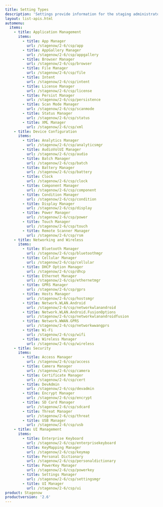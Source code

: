 ```yaml
---
title: Setting Types
description: 'Settings provide information for the staging administrator about how to configure and manage settings for use when creating profiles. Each Setting Type lists the parameters and functions available for configuring that particular group of settings.'
layout: list-apis.html
automenu:
  items:
    - title: Application Management
      items:
        - title: App Manager
          url: /stagenow/2-6/csp/app
        - title: AppGallery Manager
          url: /stagenow/2-6/csp/appgallery
        - title: Browser Manager
          url: /stagenow/2-6/csp/browser
        - title: File Manager
          url: /stagenow/2-6/csp/file
        - title: Intent
          url: /stagenow/2-6/csp/intent
        - title: License Manager
          url: /stagenow/2-6/csp/license
        - title: Persist Manager
          url: /stagenow/2-6/csp/persistence
        - title: Scan Mode Manager
          url: /stagenow/2-6/csp/scanmode
        - title: Status Manager
          url: /stagenow/2-6/csp/status
        - title: XML Manager
          url: /stagenow/2-6/csp/xml
    - title: Device Configuration
      items:
        - title: Analytics Manager
          url: /stagenow/2-6/csp/analyticsmgr
        - title: AudioVolUI Manager
          url: /stagenow/2-6/csp/audio
        - title: Batch Manager
          url: /stagenow/2-6/csp/batch
        - title: Battery Manager
          url: /stagenow/2-6/csp/battery
        - title: Clock
          url: /stagenow/2-6/csp/clock
        - title: Component Manager
          url: /stagenow/2-6/csp/component
        - title: Condition Manager
          url: /stagenow/2-6/csp/condition
        - title: Display Manager
          url: /stagenow/2-6/csp/display
        - title: Power Manager
          url: /stagenow/2-6/csp/power
        - title: Touch Manager
          url: /stagenow/2-6/csp/touch
        - title: Remote Scanner Manager
          url: /stagenow/2-6/csp/rsm
    - title: Networking and Wireless
      items:
        - title: Bluetooth Manager
          url: /stagenow/2-6/csp/bluetoothmgr
        - title: Cellular Manager
          url: /stagenow/2-6/csp/cellular
        - title: DHCP Option Manager
          url: /stagenow/2-6/csp/dhcp
        - title: Ethernet Manager
          url: /stagenow/2-6/csp/ethernetmgr
        - title: GPRS Manager
          url: /stagenow/2-6/csp/gprs
        - title: Hosts Manager
          url: /stagenow/2-6/csp/hostsmgr
        - title: Network.WLAN.Android
          url: /stagenow/2-6/csp/networkwlanandroid
        - title: Network.WLAN.Android.FusionOptions
          url: /stagenow/2-6/csp/networkwlanandroidfusion
        - title: Network.WWAN.GPRS
          url: /stagenow/2-6/csp/networkwwangprs
        - title: Wi-Fi
          url: /stagenow/2-6/csp/wifi
        - title: Wireless Manager
          url: /stagenow/2-6/csp/wireless
    - title: Security
      items:
        - title: Access Manager
          url: /stagenow/2-6/csp/access
        - title: Camera Manager
          url: /stagenow/2-6/csp/camera
        - title: Certificate Manager
          url: /stagenow/2-6/csp/cert
        - title: DevAdmin
          url: /stagenow/2-6/csp/devadmin
        - title: Encrypt Manager
          url: /stagenow/2-6/csp/encrypt
        - title: SD Card Manager
          url: /stagenow/2-6/csp/sdcard
        - title: Threat Manager
          url: /stagenow/2-6/csp/threat
        - title: USB Manager
          url: /stagenow/2-6/csp/usb
    - title: UI Management
      items:
        - title: Enterprise Keyboard
          url: /stagenow/2-6/csp/enterprisekeyboard
        - title: KeyMapping Manager
          url: /stagenow/2-6/csp/keymap
        - title: Personal Dictionary
          url: /stagenow/2-6/csp/personaldictionary
        - title: PowerKey Manager
          url: /stagenow/2-6/csp/powerkey
        - title: Settings Manager
          url: /stagenow/2-6/csp/settingsmgr
        - title: UI Manager
          url: /stagenow/2-6/csp/ui
product: Stagenow
productversion: '2.6'
---
```


